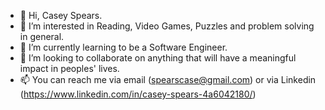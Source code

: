 - 👋 Hi, Casey Spears.
- 👀 I’m interested in Reading, Video Games, Puzzles and problem solving in general.
- 🌱 I’m currently learning to be a Software Engineer.
- 💞️ I’m looking to collaborate on anything that will have a meaningful impact in peoples' lives.
- 📫 You can reach me via email (spearscase@gmail.com) or via Linkedin (https://www.linkedin.com/in/casey-spears-4a6042180/)

<!---
powerwild/powerwild is a ✨ special ✨ repository because its `README.md` (this file) appears on your GitHub profile.
You can click the Preview link to take a look at your changes.
--->
